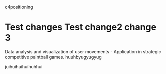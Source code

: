 c4positioning

Test changes
Test change2
change 3
=============

Data analysis and visualization of user movements - Application in strategic competitive paintball games.
huuhbyugyugyug

juihuihuihuihuhhui
